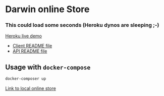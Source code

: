 # Darwin online Store

### This could load some seconds (Heroku dynos are sleeping ;-)

[Heroku live demo](https://bee-seller-client.herokuapp.com/)

- [Client README file](./client/README.md)
- [API README file](./api/README.md)

## Usage with `docker-compose`

```bash
docker-composer up
```

[Link to local online store](http://localhost:3005)
